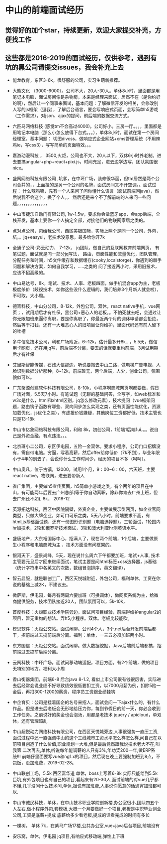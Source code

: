 # 中山的前端面试经历
## 觉得好的加个star，持续更新，欢迎大家提交补充，方便找工作
## 这些都是2016-2019的面试经历，仅供参考，遇到有坑的黑公司请提交issues，我会补充上去

- 能龙教育，东区3-6k，很舒服的公司，实习生萌新推荐。

- 大熊文化  （3000-6000）。公司不大，20人-30人。单休8小时，里面都是用笔记本电脑，面试房间像是杂物房，本来是经理来面试，居然不在（是你约好的啊），然后让一个同事来面试，基本问题：了解微信开发的相关，会修改别人写的js框架（逗我），了解后台语言，要会写响应式页面，会写简单h5游戏（工作需求），对json、ajax的提问，前后端的数据交流方式。

- 六匹马网络科技  (感觉tm不会高过4000)。公司好小。三房一厅。。。，里面都是用笔记本电脑（那么小怎么放得下台式。。。），单休8小时，面试在第一个房间经理室。基本问题： 切图divcss，做响应式企业网站+cms管理系统（不用辣鸡ie，写css3），写写简单的页面特效。。。

- 嘉游动漫科技 ， 3500,火炬，公司也不大，20人以下，双休6小时养老制。进去要搞angular+php+react+pixi.js，时间充足，进去边学边写，团队氛围很nice。

- 盛网网络科技有限公司 ,坑爹，在中环广场，装修很华丽，但tm居然是两个公司合并的，，上面挂的是另一个公司的名牌，面试房间又不开空调。。面试过程： 什么辣鸡嘛，先有一个人来问了问你懂什么语言（面试前端问java），然后说我不会这个，换了个人，， 然后还是来个不了解前端的人来问一些问题，，，，，，，，，，，，，，

- 中山市捷乐自动门有限公司, 1w-1.5w，要求你会做蓝牙app，会app后端，全栈开发，基本上要你一个人搞定全部，对接他们的物联网家居之类的。

- 点对点公司，包给我公司，西区美银国际，实际上两个是同一个公司，外包，坑。。jq+easyui，老技术没意思，最多给你开7k

- 全通子公司-彩云动力， 7-12k， jq团队，做自己的互联网教育前端网页， 有笔试题，面试就是问一部分jq写法， 路由，页面性能和流量优化，团队管理，分配任务和时间，h5文件缓存和数据缓存(cooky,localstorge)，你遇到的棘手问题和解决方案，如何自我学习，.....之类的 问了接近两小时，采用旧技术，应该不招高级的。

- 中山易达号，8k，笔试、技术、人事、老板四面，做手机混合app为主，老板极度杀价（歧视技术，如你这些没什么逻辑的，我们培养3个月新人就会啦），不可取，大小周。

- 德箐科技，中山分公司，8-12k，外包公司，双休，react native手机，vue网页；，试用期后才有社保，黑公司+恶心人的老板。。不怕死就去吧，会通过让你无限加班来逼你离职，要是你离职了，你最近两个月的调休申请都会拒绝，然后等于扣钱，还有一大堆恶心人的旧项目让你维护，里面代码还有前人留下的吐槽

- 多牛信息技术公司，利和广场附近，6~12k，估计最多开8k.. ，5.5天，做信用卡网页，还在用jq写，前后端不分离，要去的话就要重构前端，3月试用期后才有社保

- 艾里斯智能传媒，石歧大信那边，听说要搬去中山二路，做电梯广告电视，人脸识别数据分析那种，8~12k，前端暂无，两个后端，人少，创业公司，氛围貌似可以。

- 广东聚源创建软件科技有限公司，8-10k，小程序啊商城网页啊都要做，假日广场对面，5.5天7小时。有笔试题（无聊的基础问答，全写字，如web标准和w3c是什么，html和xhtml区别，jq怎么修改元素），技术提问（vue框架问题，路由钩子函数有哪些、双向同步怎么实现之类，还有页面性能优化，资源加载优化，js优化之类），有虚报价钱嫌疑，其他岗位工资都好低，技术主管也只是13-18k

- 中山市亿象网络科技有限公司，利和 8k，初创公司，1前端1后端1ui，。。说自己是外资金融，有点违法。。。

- 北京班小二公司，东区伊电园，五险一金双休。要求小程序，公司门口招牌没有，需自带电脑。穷逼，写着高薪，然后offer给你低价（7k不到），毕业年限小于4年的别去了，会说你什么工作时间少，经历的项目不多（呵呵）。

- 中山奥凡，位于古镇，12000，试用1个月，9：00~6：00，六天班，主要react native，物联网，进去要带新人

- 省广集团，主要做h5宣传页面，h5简单小游戏之类，有个两年的项目在中山，有可能两年后要去广州总部(等于你自动离职，除非你肯去广州上班，但去广州还不如), 8k， 2018-12

- 英源拓达科技，西区中医院隔壁，外资企业，主要做展示型网页，如企业官网类型，只做大牌企业，如可口可乐之类，5天八小时，前端要求不高，有html,js基础面试题，还有一份图形识别题（电脑选择题）。三轮面试，1轮国内hr加技术，2轮和俄罗斯技术面试，3轮和澳大利亚hr测英语水平。

- 盛唐地产，大东裕国际中心，招满人了，现在两个前端，1个后端，主要做原生小程序和电脑商城为主 ，技术方面没有问框架的。

- 银河天下，盛景尚峰，5天，现在说什么周六下午都要加班，笔试+人事, 技术主管要元旦后才回来继续面试，笔试主要是问html标签+css选择器，js基础（统计字符串中各英文的次数，数组冒泡排序，英文翻译），

- 智云启服，就是联创工厂，西区天悦城附近，外包公司，福利单休，工资在你说的基础上减2K，不建议去。

- 微萨斯，伊电园，每月有两周六要加班（可换调休），做网页系统为主，给微商提供服务，技术团队接近20人，团队氛围可以，5k-10k，

- 首度科技：火炬职业技术学院旁边，面试问项目经验，前端得维护angular2的项目，暂无重构的想法。弄h5,小程序。双休。老板比较能吹。

- 模思软件：火炬公交站。面试闲聊。公司4个人，3个.net后台开发前端后都干，招前端过去搞前端后分离。福利：单休，一三五必须加班两小时。

- 东方国信：火炬公交站。面试闲聊。做大数据挖掘，Java后端前后端都搞，招前端过去搞前后端分离。

- 云网科技：中环广场。面试问移动端适配，项目方面。有2个前端，做的项目无特别的地方。福利大小周

- 香山衡器集团，前端6-8  后台java 8-1.2, 看似上市公司很有钱很厉害，实际进去后经常会说业绩不好导致绩效很低要扣工资，以7000月薪为例，扣除5险一金后，再扣300-1200的薪资，程序员工资跟业绩挂钩

- 中企育贝：公司是挂着国企的名号来招人，面试会问一下ajax什么的，有什么作品。但是进去后老板会无形地给压力你，每到节假日的前一天，你必会收到工作任务。之前说好的奖金也会泡汤，用都是老技术 jquery / apicloud，单双休，还有管理超乱

- 中山超悦动力网络科技有限公司，在西区天悦城旁边,人事很强势一直压工资,面试过程中还一直强调中山的这个三线城市工资水平怎么样怎么样,问自己在以前项目创造了什么价值,职业规划一大堆,但是最后竟然跟我说技术老大不在,叫我第 二次再去,单休,听说每年能调薪的人只有3%,年功奖200一年,做ERP系统!!! 前端仔里面要写vue和ng1.x的项目，然后现在晚上要强制加班到8点，不包饭，没加班费，2019-02-28。

- 中山联创工场，5.5k 西区富华道 单休，boss上写着6-8k 实际只能给到5.5k巨坑,有外包项目也有自己的项目,看起来有20-30人,面试前端的对vue几乎都不懂,几乎没问什么技术问,单休,据说有加班费,人事说你愿意的话通宵加班都可以.

- 中山市诚民科技，单休，在中山技术职业学院创新楼,办公室很小,团队四五个人左右,做小程序外包,套模板,大概一个月要做好一个项目,老板是中职毕业创业公司,工资是底薪+提成 底薪给多少看老板,提成的话看完成的时间有多长

- 一棵树， 单休 7k，在紫马广场17楼,公共办公室,vue+java后台项目,前端没有

- 安乐窝，单休，伊电园 jq项目,有响应式移动端,弹性上下班
